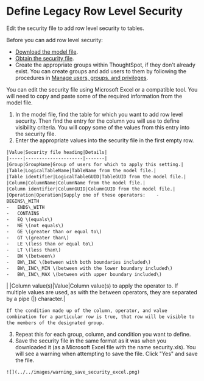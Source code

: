 # Define Legacy Row Level Security

Edit the security file to add row level security to tables.

Before you can add row level security:

-   [Download the model file](../data_modeling/get_model_file.html#).
-   [Obtain the security file](get_security_file.html#).
-   Create the appropriate groups within ThoughtSpot, if they don't already exist. You can create groups and add users to them by following the procedures in [Manage users, groups, and privileges](../users_groups/about_users_groups.html#).

You can edit the security file using Microsoft Excel or a compatible tool. You will need to copy and paste some of the required information from the model file.

1.   In the model file, find the table for which you want to add row level security. Then find the entry for the column you will use to define visibility criteria. You will copy some of the values from this entry into the security file. 
2.   Enter the appropriate values into the security file in the first empty row. 

    |Value|Security file heading|Details|
    |-----|---------------------|-------|
    |Group|GroupName|Group of users for which to apply this setting.|
    |Table|LogicalTableName|TableName from the model file.|
    |Table identifier|LogicalTableGUID|TableGUID from the model file.|
    |Column|ColumnName|ColumnName from the model file.|
    |Column identifier|ColumnGUID|ColumnGUID from the model file.|
    |Operation|Operation|Supply one of these operators:    -   BEGINS\_WITH
    -   ENDS\_WITH
    -   CONTAINS
    -   EQ \(equals\)
    -   NE \(not equals\)
    -   GE \(greater than or equal to\)
    -   GT \(greater than\)
    -   LE \(less than or equal to\)
    -   LT \(less than\)
    -   BW \(between\)
    -   BW\_INC \(between with both boundaries included\)
    -   BW\_INC\_MIN \(between with the lower boundary included\)
    -   BW\_INC\_MAX \(between with upper boundary included\)
|
    |Column value\(s\)|Value|Column value\(s\) to apply the operator to. If multiple values are used, as with the between operators, they are separated by a pipe \(|\) character.|

    If the condition made up of the column, operator, and value combination for a particular row is true, that row will be visible to the members of the designated group.

3.   Repeat this for each group, column, and condition you want to define. 
4.   Save the security file in the same format as it was when you downloaded it \(as a Microsoft Excel file with the name security.xls\). You will see a warning when attempting to save the file. Click "Yes" and save the file. 

    ![](../../images/warning_save_security_excel.png)


